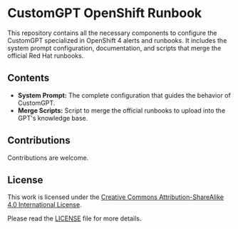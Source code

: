 # CustomGPT OpenShift Runbook

This repository contains all the necessary components to configure the CustomGPT specialized in OpenShift 4 alerts and runbooks. It includes the system prompt configuration, documentation, and scripts that merge the official Red Hat runbooks.

## Contents

- **System Prompt:** The complete configuration that guides the behavior of CustomGPT.
- **Merge Scripts:** Script to merge the official runbooks to upload into the GPT's knowledge base.

## Contributions

Contributions are welcome.

## License

This work is licensed under the [Creative Commons Attribution-ShareAlike 4.0 International License](http://creativecommons.org/licenses/by-sa/4.0/).

Please read the [LICENSE](LICENSE.txt) file for more details.
